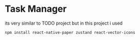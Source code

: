 # Task Manager 
its very similar to TODO project but in this project i used
```
npm install react-native-paper zustand react-vector-icons
```